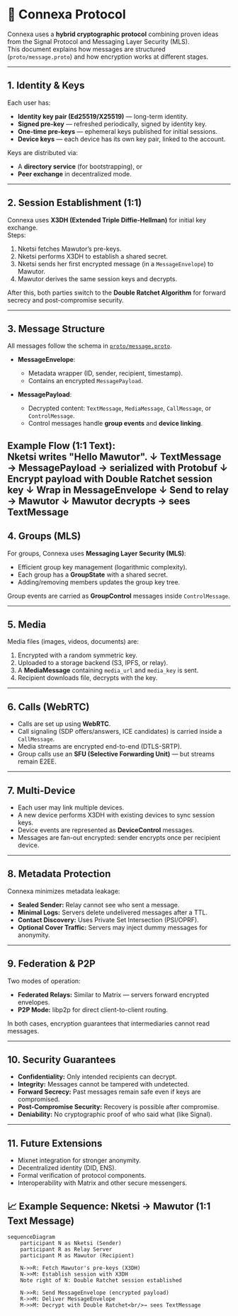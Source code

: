 # 🔐 Connexa Protocol

Connexa uses a **hybrid cryptographic protocol** combining proven ideas from the Signal Protocol and Messaging Layer Security (MLS).  
This document explains how messages are structured (`proto/message.proto`) and how encryption works at different stages.  

---

## 1. Identity & Keys

Each user has:  
- **Identity key pair (Ed25519/X25519)** — long-term identity.  
- **Signed pre-key** — refreshed periodically, signed by identity key.  
- **One-time pre-keys** — ephemeral keys published for initial sessions.  
- **Device keys** — each device has its own key pair, linked to the account.  

Keys are distributed via:  
- A **directory service** (for bootstrapping), or  
- **Peer exchange** in decentralized mode.  

---

## 2. Session Establishment (1:1)

Connexa uses **X3DH (Extended Triple Diffie-Hellman)** for initial key exchange.  
Steps:  
1. Nketsi fetches Mawutor’s pre-keys.  
2. Nketsi performs X3DH to establish a shared secret.  
3. Nketsi sends her first encrypted message (in a `MessageEnvelope`) to Mawutor.  
4. Mawutor derives the same session keys and decrypts.  

After this, both parties switch to the **Double Ratchet Algorithm** for forward secrecy and post-compromise security.  

---

## 3. Message Structure

All messages follow the schema in [`proto/message.proto`](../proto/message.proto).  

- **MessageEnvelope**:  
  - Metadata wrapper (ID, sender, recipient, timestamp).  
  - Contains an encrypted `MessagePayload`.  

- **MessagePayload**:  
  - Decrypted content: `TextMessage`, `MediaMessage`, `CallMessage`, or `ControlMessage`.  
  - Control messages handle **group events** and **device linking**.  

**Example Flow (1:1 Text):**  
Nketsi writes "Hello Mawutor".
↓
TextMessage → MessagePayload → serialized with Protobuf
↓
Encrypt payload with Double Ratchet session key
↓
Wrap in MessageEnvelope
↓
Send to relay → Mawutor
↓
Mawutor decrypts → sees TextMessage
---

## 4. Groups (MLS)

For groups, Connexa uses **Messaging Layer Security (MLS)**:  
- Efficient group key management (logarithmic complexity).  
- Each group has a **GroupState** with a shared secret.  
- Adding/removing members updates the group key tree.  

Group events are carried as **GroupControl** messages inside `ControlMessage`.  

---

## 5. Media

Media files (images, videos, documents) are:  
1. Encrypted with a random symmetric key.  
2. Uploaded to a storage backend (S3, IPFS, or relay).  
3. A **MediaMessage** containing `media_url` and `media_key` is sent.  
4. Recipient downloads file, decrypts with the key.  

---

## 6. Calls (WebRTC)

- Calls are set up using **WebRTC**.  
- Call signaling (SDP offers/answers, ICE candidates) is carried inside a `CallMessage`.  
- Media streams are encrypted end-to-end (DTLS-SRTP).  
- Group calls use an **SFU (Selective Forwarding Unit)** — but streams remain E2EE.  

---

## 7. Multi-Device

- Each user may link multiple devices.  
- A new device performs X3DH with existing devices to sync session keys.  
- Device events are represented as **DeviceControl** messages.  
- Messages are fan-out encrypted: sender encrypts once per recipient device.  

---

## 8. Metadata Protection

Connexa minimizes metadata leakage:  
- **Sealed Sender:** Relay cannot see who sent a message.  
- **Minimal Logs:** Servers delete undelivered messages after a TTL.  
- **Contact Discovery:** Uses Private Set Intersection (PSI/OPRF).  
- **Optional Cover Traffic:** Servers may inject dummy messages for anonymity.  

---

## 9. Federation & P2P

Two modes of operation:  
- **Federated Relays:** Similar to Matrix — servers forward encrypted envelopes.  
- **P2P Mode:** libp2p for direct client-to-client routing.  

In both cases, encryption guarantees that intermediaries cannot read messages.  

---

## 10. Security Guarantees

- **Confidentiality:** Only intended recipients can decrypt.  
- **Integrity:** Messages cannot be tampered with undetected.  
- **Forward Secrecy:** Past messages remain safe even if keys are compromised.  
- **Post-Compromise Security:** Recovery is possible after compromise.  
- **Deniability:** No cryptographic proof of who said what (like Signal).  

---

## 11. Future Extensions

- Mixnet integration for stronger anonymity.  
- Decentralized identity (DID, ENS).  
- Formal verification of protocol components.  
- Interoperability with Matrix and other secure messengers.  
## 📈 Example Sequence: Nketsi → Mawutor (1:1 Text Message)

```mermaid
sequenceDiagram
    participant N as Nketsi (Sender)
    participant R as Relay Server
    participant M as Mawutor (Recipient)

    N->>R: Fetch Mawutor's pre-keys (X3DH)
    N->>M: Establish session with X3DH
    Note right of N: Double Ratchet session established

    N->>R: Send MessageEnvelope (encrypted payload)
    R->>M: Deliver MessageEnvelope
    M->>M: Decrypt with Double Ratchet<br/>→ sees TextMessage
